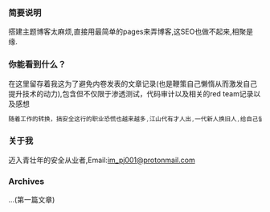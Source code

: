 ### 简要说明
  搭建主题博客太麻烦,直接用最简单的pages来弄博客,这SEO也做不起来,相聚是缘.
  
### 你能看到什么？
  在这里留存着我这为了避免内卷发表的文章记录(也是鞭策自己懒惰从而激发自己提升技术的动力),包含但不仅限于渗透测试，代码审计以及相关的red team记录以及感想  
  
  ```c++
  随着工作的转换，搞安全这行的职业恐慌也越来越多,江山代有才人出,一代新人换旧人,给自己留点痕迹也挺好  
  ```
### 关于我
  迈入青壮年的安全从业者,Email:im_pj001@protonmail.com

### Archives
  ...(第一篇文章)
